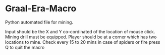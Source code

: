# Graal-Era-Macro

Python automated file for mining.

Input should be the X and Y co-cordinated of the location of mouse click.
Mining drill must be equipped.
Player should be at a corner which has two locations to mine.
Check every 15 to 20 mins in case of spiders or fire
press Q to quit the macro
